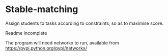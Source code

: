# Stable-matching
Assign students to tasks according to constraints, so as to maximise score.

Readme incomplete

The program will need networkx to run, available from https://pypi.python.org/pypi/networkx/


